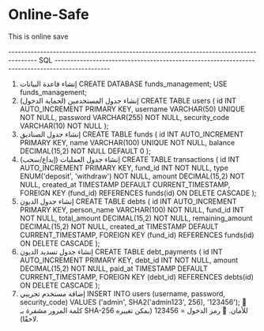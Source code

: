 # Online-Safe
This is online save

 
---------------------------------------------------------------------------------------  SQL  -----------------------------------------------------------------------------------------------
1. إنشاء قاعدة البيانات
CREATE DATABASE funds_management;
USE funds_management;
2. إنشاء جدول المستخدمين (لحماية الدخول)
CREATE TABLE users (
    id INT AUTO_INCREMENT PRIMARY KEY,
    username VARCHAR(50) UNIQUE NOT NULL,
    password VARCHAR(255) NOT NULL,
    security_code VARCHAR(10) NOT NULL
);
3. إنشاء جدول الصناديق
CREATE TABLE funds (
    id INT AUTO_INCREMENT PRIMARY KEY,
    name VARCHAR(100) UNIQUE NOT NULL,
    balance DECIMAL(15,2) NOT NULL DEFAULT 0
);
4. إنشاء جدول العمليات (إيداع/سحب)
CREATE TABLE transactions (
    id INT AUTO_INCREMENT PRIMARY KEY,
    fund_id INT NOT NULL,
    type ENUM('deposit', 'withdraw') NOT NULL,
    amount DECIMAL(15,2) NOT NULL,
    created_at TIMESTAMP DEFAULT CURRENT_TIMESTAMP,
    FOREIGN KEY (fund_id) REFERENCES funds(id) ON DELETE CASCADE
);
5. إنشاء جدول الديون
CREATE TABLE debts (
    id INT AUTO_INCREMENT PRIMARY KEY,
    person_name VARCHAR(100) NOT NULL,
    fund_id INT NOT NULL,
    total_amount DECIMAL(15,2) NOT NULL,
    remaining_amount DECIMAL(15,2) NOT NULL,
    created_at TIMESTAMP DEFAULT CURRENT_TIMESTAMP,
    FOREIGN KEY (fund_id) REFERENCES funds(id) ON DELETE CASCADE
);
6. إنشاء جدول تسديد الديون
CREATE TABLE debt_payments (
    id INT AUTO_INCREMENT PRIMARY KEY,
    debt_id INT NOT NULL,
    amount DECIMAL(15,2) NOT NULL,
    paid_at TIMESTAMP DEFAULT CURRENT_TIMESTAMP,
    FOREIGN KEY (debt_id) REFERENCES debts(id) ON DELETE CASCADE
);
7. إضافة مستخدم تجريبي
INSERT INTO users (username, password, security_code) 
VALUES ('admin', SHA2('admin123', 256), '123456');
🔹 كلمة المرور مشفرة بـ SHA-256 للأمان.
🔹 رمز الدخول = 123456 (يمكن تغييره لاحقًا).
